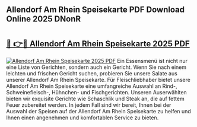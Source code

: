 ## Allendorf Am Rhein Speisekarte PDF Download Online 2025 DNonR

# <h2><a href="http://gc9gbz.nevu.top/?p=Allendorf+Am+Rhein+Speisekarte">🔗 👉🔴 Allendorf Am Rhein Speisekarte 2025 PDF</a></h2>

[![Allendorf Am Rhein Speisekarte 2025 PDF](https://i.imgur.com/dBaPXMq.png)](http://gc9gbz.nevu.top/?p=Allendorf+Am+Rhein+Speisekarte)
Ein Essensmenü ist nicht nur eine Liste von Gerichten, sondern auch ein Gericht. Wenn Sie nach einem leichten und frischen Gericht suchen, probieren Sie unsere Salate aus unserer Allendorf Am Rhein Speisekarte. Für Fleischliebhaber bietet unsere Allendorf Am Rhein Speisekarte eine umfangreiche Auswahl an Rind-, Schweinefleisch-, Hühnchen- und Fischgerichten. Unseren Auserwählten bieten wir exquisite Gerichte wie Schaschlik und Steak an, die auf fettem Feuer zubereitet werden. In jedem Fall sind wir bereit, Ihnen bei der Auswahl der Speisen auf der Allendorf Am Rhein Speisekarte zu helfen und Ihnen einen angenehmen und komfortablen Service zu bieten.
